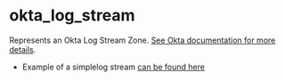 # okta_log_stream

Represents an Okta Log Stream
Zone. [See Okta documentation for more details](https://developer.okta.com/docs/api/openapi/okta-management/management/tag/LogStream/).

- Example of a simplelog stream [can be found here](./basic.tf)
